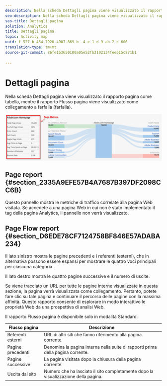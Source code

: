 ```yaml
---
description: Nella scheda Dettagli pagina viene visualizzato il rapporto pagina come tabella, mentre il rapporto Flusso pagina viene visualizzato come collegamento a farfalla (farfalla).
seo-description: Nella scheda Dettagli pagina viene visualizzato il rapporto pagina come tabella, mentre il rapporto Flusso pagina viene visualizzato come collegamento a farfalla (farfalla).
seo-title: Dettagli pagina
solution: Analytics
title: Dettagli pagina
topic: Activity map
uuid: f 527 b 454-7920-4907-869 b -4 e 1 d 9 ab 2 c 606
translation-type: tm+mt
source-git-commit: 86fe1b3650100a05e52fb2102134fee515c871b1

---
```



# Dettagli pagina

Nella scheda Dettagli pagina viene visualizzato il rapporto pagina come tabella, mentre il rapporto Flusso pagina viene visualizzato come collegamento a farfalla (farfalla).

![](assets/page_flow.png)

## Page report {#section_2335A9EFE57B4A7687B397DF2098CC6B}

Questo pannello mostra le metriche di traffico correlate alla pagina Web visitata. Se accedete a una pagina Web in cui non è stato implementato il tag della pagina Analytics, il pannello non verrà visualizzato.

## Page Flow report {#section_D6EDE78CF7124758BF846E57ADABA234}

Il lato sinistro mostra le pagine precedenti e i referenti (esterni), che in alternativa possono essere espansi per mostrare le quattro voci principali per ciascuna categoria.

Il lato destro mostra le quattro pagine successive e il numero di uscite.

Se viene tracciato un URL per tutte le pagine interne visualizzate in questa sezione, la pagina verrà visualizzata come collegamento. Pertanto, potete fare clic su tale pagina e continuare il percorso delle pagine con la massima affinità. Questo rapporto consente di esplorare in modo interattivo le proprietà Web da una prospettiva di analisi Web.

Il rapporto Flusso pagina è disponibile solo in modalità Standard.

| **Flusso pagina** | **Descrizione** |
|---|---|
| Referenti esterni | URL di altri siti che fanno riferimento alla pagina corrente. |
| Pagine precedenti | Denomina la pagina interna nella suite di rapporti prima della pagina corrente. |
| Pagine successive | La pagina visitata dopo la chiusura della pagina corrente. |
| Uscita dal sito | Numero che ha lasciato il sito completamente dopo la visualizzazione della pagina. |

